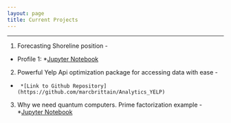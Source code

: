 ```yaml
---
layout: page
title: Current Projects
---
```



----

1.  Forecasting Shoreline position - 
* Profile 1:       *[Jupyter Notebook](https://github.com/marcbrittain/Narrabeen/blob/master/Forecasting%20Profile%201.ipynb) 

2.  Powerful Yelp Api optimization package for accessing data with ease - 
*      *[Link to Github Repository](https://github.com/marcbrittain/Analytics_YELP)

3.  Why we need quantum computers. Prime factorization example - 
        *[Jupyter Notebook](https://github.com/marcbrittain/Python_Tutorials/blob/master/Quantum%20Computing/Why%20we%20need%20Quantum%20Computers.ipynb)
